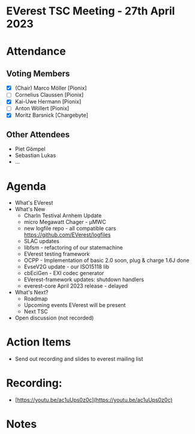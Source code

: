 # EVerest TSC Meeting - 27th April 2023

# Attendance

## Voting Members

- [x] (Chair) Marco Möller [Pionix]
- [ ] Cornelius Claussen [Pionix]
- [X] Kai-Uwe Hermann [Pionix]
- [ ] Anton Wöllert [Pionix]
- [x] Moritz Barsnick [Chargebyte]

## Other Attendees
- Piet Gömpel
- Sebastian Lukas
- ...

# Agenda

- What's EVerest
- What's New
    - CharIn Testival Arnhem Update
    - micro Megawatt Chager - µMWC
    - new logfile repo - all compatible cars https://github.com/EVerest/logfiles
    - SLAC updates
    - libfsm - refactoring of our statemachine
    - EVerest testing framework
    - OCPP - Implementation of basic 2.0 soon, plug & charge 1.6J done
    - EvseV2G update - our ISO15118 lib
    - cbEciGen - EXI codec generator
    - EVerest-framework updates: shutdown handlers
    - everest-core April 2023 release - delayed
- What's Next? 
    - Roadmap
    - Upcoming events EVerest will be present
    - Next TSC
- Open discussion (not recorded)

# Action Items
- Send out recording and slides to everest mailing list

# Recording:
- [https://youtu.be/ac1uUps0z0c](https://youtu.be/ac1uUps0z0c)

# Notes
